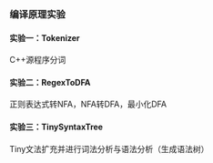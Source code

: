 ### 编译原理实验

#### 实验一：Tokenizer

C++源程序分词

#### 实验二：RegexToDFA

正则表达式转NFA，NFA转DFA，最小化DFA

#### 实验三：TinySyntaxTree

Tiny文法扩充并进行词法分析与语法分析（生成语法树）

